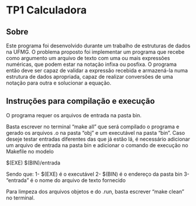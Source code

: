 # TP1 Calculadora
## Sobre
Este programa foi desenvolvido durante um trabalho de estruturas de dados na UFMG. O problema proposto foi implementar um programa que recebe como argumento um arquivo de texto com uma ou mais expressões numéricas, que podem estar na notação infixa ou posfixa. O programa então deve ser capaz de validar a expressão recebida e armazená-la numa estrutura de dados apropriada, capaz de realizar conversões de uma notação para outra e solucionar a equação.

## Instruções para compilação e execução

O programa requer os arquivos de entrada na pasta bin.

Basta escrever no terminal “make all” que será compilado o programa e gerado os arquivos .o na pasta “obj” e um executável na pasta “bin”. Caso deseje testar entradas diferentes das que já estão lá, é necessário adicionar um arquivo de entrada na pasta bin e adicionar o comando de execução no Makefile no modelo

$(EXE) $(BIN)/entrada

Sendo que:
1- $(EXE) é o executável
2- $(BIN) é o endereço da pasta bin
3- “entrada” é o nome do arquivo de texto fornecido

Para limpeza dos arquivos objetos e do .run, basta escrever “make clean” no terminal.
